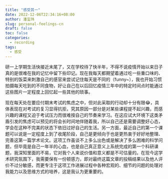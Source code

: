 ```yaml
---
title: "感受其一"
date: 2022-12-06T22:34:16+08:00
author: 潘玺玮
slug: personal-feelings-cn
draft: false
toc: false
categories:
  - recording
tags: 
  - 感受
---
```

研一上学期生活快接近末尾了，又在学校待了快半年，不得不说疫情开始以来日子真的是很难在我的记忆中留下些印记。现在我每天都期望着通过吃一些重口味的、特别的饭菜来刺激自己的感官来尝试记住每天是不同的（funny~），我也开始习惯拍摄每天吃到的不同食物，好让自己在以后回忆疫情三年中的特定时间点时能通过这些图片一定程度上回忆起一些其他的琐事。

现在每天处在要应付期末考试的焦虑之中，但对此采取的行动却十分有限&#128514;，具体表现在对考试的复习显得抗拒，究其原因一部分是对某些课程提不起兴趣，而感兴趣的课程又迫于考试压力而很难按自己的节奏来学习。在这应试大环境下这类矛盾引发的焦虑可以预见的将会长时间地伴随着我，所以自己还是需要调整好心态，学会在这种不完美的状态下依旧过好自己的生活。另一方面，最近自己的第一个课题可以说是一定程度上到了收尾阶段，自己是更倾向于也是更热衷于好好地整理、完善这第一篇学术论文。这项工作虽谈不上多么出色或是解决了多么困难的科学问题，但毕竟是自己一年半的心血，也是自己真正意义上系统完成的第一个科研课题，我深知里面的不易，它对我个人来说价值和意义都是不可估量的。在现今这学术研究氛围下，我需要保有一份顿感力，即对最终这篇文章的投稿结果以及他人评价不过分敏感，而更专注于这项工作进展过程中各种宏观的、细节的问题的处理对我能力以及思维方式的培养，这是我认为更重要的。
